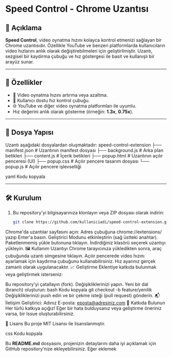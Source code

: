 # Speed Control - Chrome Uzantısı

## 📄 Açıklama
**Speed Control**, video oynatma hızını kolayca kontrol etmenizi sağlayan bir Chrome uzantısıdır. Özellikle YouTube ve benzeri platformlarda kullanıcıların video hızlarını anlık olarak değiştirebilmeleri için geliştirilmiştir. Uzantı, sezgisel bir kaydırma çubuğu ve hız göstergesi ile basit ve kullanışlı bir arayüz sunar.

---

## 🚀 Özellikler
- 🎥 Video oynatma hızını artırma veya azaltma.
- 🔧 Kullanıcı dostu hız kontrol çubuğu.
- 🌐 YouTube ve diğer video oynatma platformları ile uyumlu.
- Hız değerini anlık olarak gösterme (örneğin: **1.3x**, **0.75x**).

---

## 📂 Dosya Yapısı
Uzantı aşağıdaki dosyalardan oluşmaktadır:
speed-control-extension ├── manifest.json # Uzantının manifest dosyası ├── background.js # Arka plan betikleri ├── content.js # İçerik betikleri ├── popup.html # Uzantının açılır penceresi (UI) ├── popup.css # Açılır pencere tasarım dosyası └── popup.js # Açılır pencere işlevselliği

yaml
Kodu kopyala

---

## 🛠️ Kurulum
1. Bu repository'yi bilgisayarınıza klonlayın veya ZIP dosyası olarak indirin:
   ```bash
   git clone https://github.com/kullaniciadi/speed-control-extension.git
Chrome'da uzantılar sayfasını açın:
Adres çubuğuna chrome://extensions/ yazıp Enter'a basın.
Geliştirici Modunu etkinleştirin (sağ üstteki anahtar).
Paketlenmemiş yükle butonuna tıklayın.
İndirdiğiniz klasörü seçerek uzantıyı yükleyin.
🖼️ Kullanım
Uzantıyı Chrome tarayıcınıza yükledikten sonra, araç çubuğunda uzantı simgesine tıklayın.
Açılır pencerede video hızını ayarlamak için kaydırma çubuğunu kullanabilirsiniz.
Hız ayarınız gerçek zamanlı olarak uygulanacaktır.
📈 Geliştirme
Eklentiye katkıda bulunmak veya geliştirmek isterseniz:

Bu repository'yi çatallayın (fork).
Değişikliklerinizi yapın.
Yeni bir dal (branch) oluşturun:
bash
Kodu kopyala
git checkout -b feature/yenilik
Değişikliklerinizi push edin ve bir çekme isteği (pull request) gönderin.
📬 İletişim
Geliştirici: Adınız
E-posta: eposta@adresiniz.com
🎉 Katkıda Bulunun
Her türlü katkıya açığız! Eğer bir hata bulduysanız veya geliştirme öneriniz varsa, bir Issue oluşturabilirsiniz.

📜 Lisans
Bu proje MIT Lisansı ile lisanslanmıştır.

css
Kodu kopyala

Bu **README.md** dosyasını, projenizin detaylarını daha iyi açıklamak için GitHub repository’nize ekleyebilirsiniz. Eğer eklemek 
